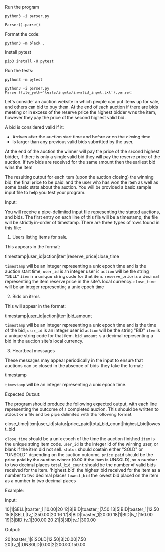
Run the program

```
python3 -i parser.py 

Parser().parse()

```


Format the code:
```
python3 -m black .

```

Install pytest
```
pip3 install -U pytest
```

Run the tests:
```
python3 -m pytest
```

```
python3 -i parser.py 
Parser(file_path='tests/inputs/invalid_input.txt').parse()
```


Let's consider an auction website in which people can put items up for sale, and others
can bid to buy them. At the end of each auction if there are bids meeting or in excess of the
reserve price the highest bidder wins the item, however they pay the price of the second highest
valid bid.

A bid is considered valid if it:
  * Arrives after the auction start time and before or on the closing time.
  * Is larger than any previous valid bids submitted by the user.

At the end of the auction the winner will pay the price of the second highest bidder, if there
is only a single valid bid they will pay the reserve price of the auction. If two bids are received
for the same amount then the earliest bid wins the item.

The resulting output for each item (upon the auction closing) the winning bid,
the final price to be paid, and the user who has won the item as well as some basic stats about
the auction. You will be provided a basic sample input file to help you test your program.

Input:

You will receive a pipe-delimited input file representing the started auctions, and bids. The
first entry on each line of this file will be a timestamp, the file will be strictly in-order
of timestamp. There are three types of rows found in this file:

1) Users listing items for sale.

This appears in the format:

timestamp|user_id|action|item|reserve_price|close_time

`timestamp` will be an integer representing a unix epoch time and is the auction start time,
`user_id` is an integer user id
`action` will be the string "SELL"
`item` is a unique string code for that item.
`reserve_price` is a decimal representing the item reserve price in the site's local currency.
`close_time` will be an integer representing a unix epoch time


2) Bids on items

This will appear in the format:

timestamp|user_id|action|item|bid_amount

`timestamp` will be an integer representing a unix epoch time and is the time of the bid,
`user_id` is an integer user id
`action` will be the string "BID"
`item` is a unique string code for that item.
`bid_amount` is a decimal representing a bid in the auction site's local currency.

3) Heartbeat messages

These messages may appear periodically in the input to ensure that auctions can be closed
in the absence of bids, they take the format:

timestamp

`timestamp` will be an integer representing a unix epoch time.


Expected Output:

The program should produce the following expected output, with each line representing the
outcome of a completed auction. This should be written to stdout or a file and be pipe
delimited with the following format:

close_time|item|user_id|status|price_paid|total_bid_count|highest_bid|lowest_bid

`close_time` should be a unix epoch of the time the auction finished
`item` is the unique string item code.
`user_id` is the integer id of the winning user, or blank if the item did not sell.
`status` should contain either "SOLD" or "UNSOLD" depending on the auction outcome.
`price_paid` should be the price paid by the auction winner (0.00 if the item is UNSOLD), as a
number to two decimal places
`total_bid_count` should be the number of valid bids received for the item.
'highest_bid' the highest bid received for the item as a number to two decimal places
`lowest_bid` the lowest bid placed on the item as a number to two decimal places


Example:

Input:

10|1|SELL|toaster_1|10.00|20
12|8|BID|toaster_1|7.50
13|5|BID|toaster_1|12.50
15|8|SELL|tv_1|250.00|20
16
17|8|BID|toaster_1|20.00
18|1|BID|tv_1|150.00
19|3|BID|tv_1|200.00
20
21|3|BID|tv_1|300.00


Output:

20|toaster_1|8|SOLD|12.50|3|20.00|7.50
20|tv_1||UNSOLD|0.00|2|200.00|150.00